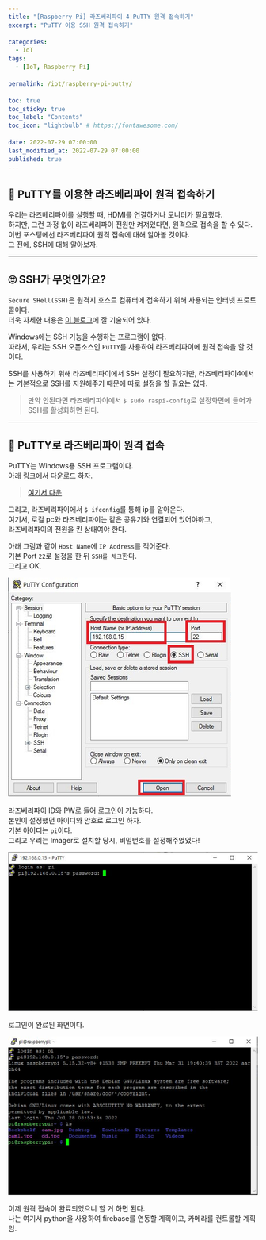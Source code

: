 ```yaml
---
title: "[Raspberry Pi] 라즈베리파이 4 PuTTY 원격 접속하기"  
excerpt: "PuTTY 이용 SSH 원격 접속하기"

categories:
  - IoT
tags:
  - [IoT, Raspberry Pi]

permalink: /iot/raspberry-pi-putty/

toc: true
toc_sticky: true
toc_label: "Contents"
toc_icon: "lightbulb" # https://fontawesome.com/
 
date: 2022-07-29 07:00:00
last_modified_at: 2022-07-29 07:00:00
published: true
---
```


## 🤩 PuTTY를 이용한 라즈베리파이 원격 접속하기

우리는 라즈베리파이를 실행할 때, HDMI를 연결하거나 모니터가 필요했다.  
하지만, 그런 과정 없이 라즈베리파이 전원만 켜져있다면, 원격으로 접속을 할 수 있다.  
이번 포스팅에선 라즈베리파이 원격 접속에 대해 알아볼 것이다.  
그 전에, SSH에 대해 알아보자.  

---  

## 🙄 SSH가 무엇인가요?

`Secure SHell(SSH)`은 원격지 호스트 컴퓨터에 접속하기 위해 사용되는 인터넷 프로토콜이다.  
더욱 자세한 내용은 [이 블로그](https://velog.io/@hyeseong-dev/%EB%A6%AC%EB%88%85%EC%8A%A4-ssh%EB%9E%80)에 잘 기술되어 있다.  

Windows에는 SSH 기능을 수행하는 프로그램이 없다.  
따라서, 우리는 SSH 오픈소스인 `PuTTY`를 사용하여 라즈베리파이에 원격 접속을 할 것이다.  

SSH를 사용하기 위해 라즈베리파이에서 SSH 설정이 필요하지만, 라즈베리파이4에서는 기본적으로 SSH를 지원해주기 때문에 따로 설정을 할 필요는 없다.  

> 만약 안된다면 라즈베리파이에서 `$ sudo raspi-config`로 설정화면에 들어가 SSH를 활성화하면 된다.  

---  

## 🍪 PuTTY로 라즈베리파이 원격 접속

PuTTY는 Windows용 SSH 프로그램이다.  
아래 링크에서 다운로드 하자.  
> [여기서 다운](https://www.putty.org/)   

그리고, 라즈베리파이에서 `$ ifconfig`를 통해 ip를 알아온다.  
여기서, 로컬 pc와 라즈베리파이는 같은 공유기와 연결되어 있어야하고,  
라즈베리파이의 전원을 킨 상태여야 한다.    

아래 그림과 같이 `Host Name`에 `IP Address`를 적어준다.  
기본 Port `22`로 설정을 한 뒤 `SSH를 체크`한다.  
그리고 OK.  

![session](/assets/images/post_img/iot/raspberry-pi-putty/session.JPG)  

라즈베리파이 ID와 PW로 들어 로그인이 가능하다.  
본인이 설정했던 아이디와 암호로 로그인 하자.  
기본 아이디는 `pi`이다.  
그리고 우리는 Imager로 설치할 당시, 비밀번호를 설정해주었었다!  

![main](/assets/images/post_img/iot/raspberry-pi-putty/main.JPG)  

로그인이 완료된 화면이다.  

![loginok](/assets/images/post_img/iot/raspberry-pi-putty/loginok.JPG)  

이제 원격 접속이 완료되었으니 할 거 하면 된다.  
나는 여기서 python을 사용하여 firebase를 연동할 계획이고, 카메라를 컨트롤할 계획임.  